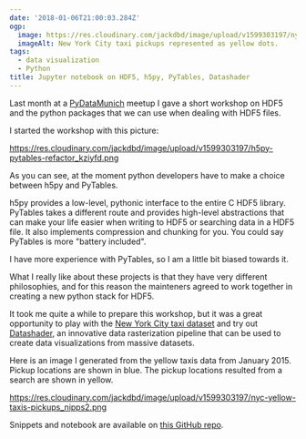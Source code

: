 ```yaml
---
date: '2018-01-06T21:00:03.284Z'
ogp:
  image: https://res.cloudinary.com/jackdbd/image/upload/v1599303197/nyc-yellow-taxis-pickups_nipps2.png
  imageAlt: New York City taxi pickups represented as yellow dots.
tags:
  - data visualization
  - Python
title: Jupyter notebook on HDF5, h5py, PyTables, Datashader
---
```


Last month at a [PyDataMunich](https://www.meetup.com/it-IT/PyData-Munchen/) meetup I gave a short workshop on HDF5 and the python packages that we can use when dealing with HDF5 files.

I started the workshop with this picture:

https://res.cloudinary.com/jackdbd/image/upload/v1599303197/h5py-pytables-refactor_kziyfd.png

As you can see, at the moment python developers have to make a choice between h5py and PyTables.

h5py provides a low-level, pythonic interface to the entire C HDF5 library. PyTables takes a different route and provides high-level abstractions that can make your life easier when writing to HDF5 or searching data in a HDF5 file. It also implements compression and chunking for you. You could say PyTables is more "battery included".

I have more experience with PyTables, so I am a little bit biased towards it.

What I really like about these projects is that they have very different philosophies, and for this reason the mainteners agreed to work together in creating a new python stack for HDF5.

It took me quite a while to prepare this workshop, but it was a great opportunity to play with the [New York City taxi dataset](https://www.nyc.gov/html/tlc/html/about/trip_record_data.shtml) and try out [Datashader](https://github.com/bokeh/datashader), an innovative data rasterization pipeline that can be used to create data visualizations from massive datasets.

Here is an image I generated from the yellow taxis data from January 2015. Pickup locations are shown in blue. The pickup locations resulted from a search are shown in yellow.

https://res.cloudinary.com/jackdbd/image/upload/v1599303197/nyc-yellow-taxis-pickups_nipps2.png

Snippets and notebook are available on [this GitHub repo](https://github.com/jackdbd/hdf5-pydata-munich).
